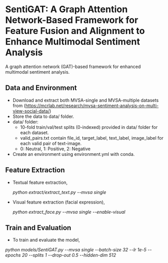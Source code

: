 # SentiGAT: A Graph Attention Network-Based Framework for Feature Fusion and Alignment to Enhance Multimodal Sentiment Analysis

A graph attention network (GAT)-based framework for enhanced multimodal sentiment analysis.

## Data and Environment

* Download and extract both MVSA-single and MVSA-multiple datasets from
(https://mcrlab.net/research/mvsa-sentiment-analysis-on-multi-view-social-data/)
* Store the data to data/ folder.
* data/ folder:
  * 10-fold train/val/test splits (0-indexed) provided in data/ folder for each dataset.
  * valid_pairs.txt contain file_id, target_label, text_label, image_label for each valid pair of text-image.
  * 0: Neutral, 1: Positive, 2: Negative
* Create an environment using environment.yml with conda.

## Feature Extraction
* Textual feature extraction,

  _python extract/extract_text.py --mvsa single_
* Visual feature extraction (facial expression),

  _python extract_face.py --mvsa single --enable-visual_

## Train and Evaluation
* To train and evaluate the model,

_python models/SentiGAT.py --mvsa single --batch-size 32 --lr 1e-5 --epochs 20 --splits 1 --drop-out 0.5 --hidden-dim 512_
